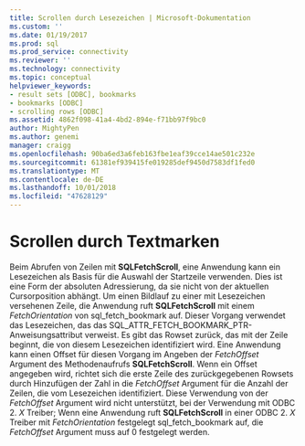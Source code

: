 ```yaml
---
title: Scrollen durch Lesezeichen | Microsoft-Dokumentation
ms.custom: ''
ms.date: 01/19/2017
ms.prod: sql
ms.prod_service: connectivity
ms.reviewer: ''
ms.technology: connectivity
ms.topic: conceptual
helpviewer_keywords:
- result sets [ODBC], bookmarks
- bookmarks [ODBC]
- scrolling rows [ODBC]
ms.assetid: 4862f098-41a4-4bd2-894e-f71bb97f9bc0
author: MightyPen
ms.author: genemi
manager: craigg
ms.openlocfilehash: 90ba6ed3a6feb163fbe1eaf39cce14ae501c232e
ms.sourcegitcommit: 61381ef939415fe019285def9450d7583df1fed0
ms.translationtype: MT
ms.contentlocale: de-DE
ms.lasthandoff: 10/01/2018
ms.locfileid: "47628129"
---
```

# <a name="scrolling-by-bookmark"></a>Scrollen durch Textmarken
Beim Abrufen von Zeilen mit **SQLFetchScroll**, eine Anwendung kann ein Lesezeichen als Basis für die Auswahl der Startzeile verwenden. Dies ist eine Form der absoluten Adressierung, da sie nicht von der aktuellen Cursorposition abhängt. Um einen Bildlauf zu einer mit Lesezeichen versehenen Zeile, die Anwendung ruft **SQLFetchScroll** mit einem *FetchOrientation* von sql_fetch_bookmark auf. Dieser Vorgang verwendet das Lesezeichen, das das SQL_ATTR_FETCH_BOOKMARK_PTR-Anweisungsattribut verweist. Es gibt das Rowset zurück, das mit der Zeile beginnt, die von diesem Lesezeichen identifiziert wird. Eine Anwendung kann einen Offset für diesen Vorgang im Angeben der *FetchOffset* Argument des Methodenaufrufs **SQLFetchScroll**. Wenn ein Offset angegeben wird, richtet sich die erste Zeile des zurückgegebenen Rowsets durch Hinzufügen der Zahl in die *FetchOffset* Argument für die Anzahl der Zeilen, die vom Lesezeichen identifiziert. Diese Verwendung von der *FetchOffset* Argument wird nicht unterstützt, bei der Verwendung mit ODBC 2. *X* Treiber; Wenn eine Anwendung ruft **SQLFetchScroll** in einer ODBC 2. *X* Treiber mit *FetchOrientation* festgelegt sql_fetch_bookmark auf, die *FetchOffset* Argument muss auf 0 festgelegt werden.
